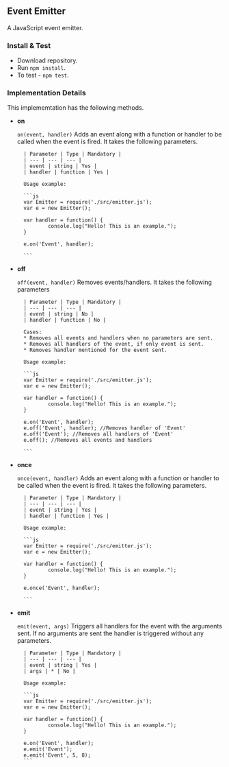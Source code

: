 ## Event Emitter

A JavaScript event emitter.

### Install & Test
* Download repository.
* Run `npm install`.
* To test - `npm test`. 

### Implementation Details

This implememtation has the following methods.

* **on**

    `on(event, handler)`
        Adds an event along with a function or handler to be called when the event is fired. It takes the following parameters.

        | Parameter | Type | Mandatory |
        | --- | --- | --- |
        | event | string | Yes |
        | handler | function | Yes |
        
        Usage example:
        
        ```js
        var Emitter = require('./src/emitter.js');
        var e = new Emitter();
        
        var handler = function() {
                console.log("Hello! This is an example.");
        }
        
        e.on('Event', handler);
        
        ```

* **off**
    
    `off(event, handler)`
        Removes events/handlers. It takes the following parameters 

        | Parameter | Type | Mandatory |
        | --- | --- | --- |
        | event | string | No |
        | handler | function | No |
        
        Cases:
        * Removes all events and handlers when no parameters are sent.
        * Removes all handlers of the event, if only event is sent.
        * Removes handler mentioned for the event sent.
        
        Usage example:
        
        ```js
        var Emitter = require('./src/emitter.js');
        var e = new Emitter();
        
        var handler = function() {
                console.log("Hello! This is an example.");
        }
        
        e.on('Event', handler);
        e.off('Event', handler); //Removes handler of 'Event'
        e.off('Event'); //Removes all handlers of 'Event'
        e.off(); //Removes all events and handlers
        
        ```
        
* **once**
    
    `once(event, handler)`
        Adds an event along with a function or handler to be called when the event is fired. It takes the following parameters.

        | Parameter | Type | Mandatory |
        | --- | --- | --- |
        | event | string | Yes |
        | handler | function | Yes |
        
        Usage example:
        
        ```js
        var Emitter = require('./src/emitter.js');
        var e = new Emitter();
        
        var handler = function() {
                console.log("Hello! This is an example.");
        }
        
        e.once('Event', handler);
        
        ```

* **emit**

    `emit(event, args)`
        Triggers all handlers for the event with the arguments sent. If no arguments are sent the handler is triggered without any parameters.

        | Parameter | Type | Mandatory |
        | --- | --- | --- |
        | event | string | Yes |
        | args | * | No |
        
        Usage example:
        
        ```js
        var Emitter = require('./src/emitter.js');
        var e = new Emitter();
        
        var handler = function() {
                console.log("Hello! This is an example.");
        }
        
        e.on('Event', handler);
        e.emit('Event');
        e.emit('Event', 5, 8);        
        ```
        
